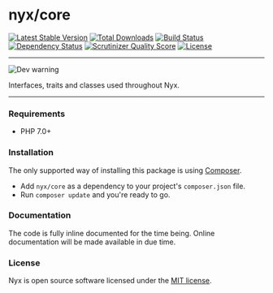 # nyx/core
[![Latest Stable Version](https://poser.pugx.org/nyx/core/v/stable.png)](https://packagist.org/packages/nyx/core)
[![Total Downloads](https://poser.pugx.org/nyx/core/downloads.png)](https://packagist.org/packages/nyx/core)
[![Build Status](https://travis-ci.org/unyx/core.png)](https://travis-ci.org/unyx/core)
[![Dependency Status](https://www.versioneye.com/user/projects/55c5432865376200170035f8/badge.png)](https://www.versioneye.com/user/projects/55c5432865376200170035f8)
[![Scrutinizer Quality Score](https://scrutinizer-ci.com/g/unyx/core/badges/quality-score.png?b=master)](https://scrutinizer-ci.com/g/unyx/core)
[![License](http://img.shields.io/:license-mit-blue.svg)](http://alcore.mit-license.org)

-----

![Dev warning](http://s7.postimg.org/6cruwesi3/Nyx.png)

Interfaces, traits and classes used throughout Nyx.

-----

### Requirements

- PHP 7.0+

### Installation

The only supported way of installing this package is using [Composer](http://getcomposer.org).

- Add `nyx/core` as a dependency to your project's `composer.json` file.
- Run `composer update` and you're ready to go.

### Documentation

The code is fully inline documented for the time being. Online documentation will be made available in due time.

### License

Nyx is open source software licensed under the [MIT license](http://alcore.mit-license.org).
